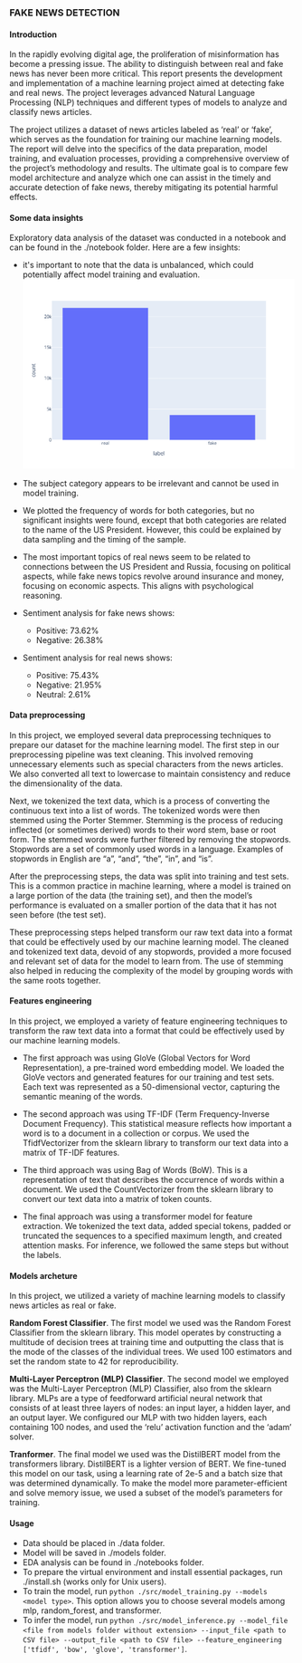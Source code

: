 ### FAKE NEWS DETECTION 

#### Introduction 

In the rapidly evolving digital age, the proliferation of misinformation has become a pressing issue. The ability to distinguish between real and fake news has never been more critical. This report presents the development and implementation of a machine learning project aimed at detecting fake and real news. The project leverages advanced Natural Language Processing (NLP) techniques and different types of models to analyze and classify news articles.

The project utilizes a dataset of news articles labeled as ‘real’ or ‘fake’, which serves as the foundation for training our machine learning models. The report will delve into the specifics of the data preparation, model training, and evaluation processes, providing a comprehensive overview of the project’s methodology and results. The ultimate goal is to compare few model architecture and analyze which one can assist in the timely and accurate detection of fake news, thereby mitigating its potential harmful effects.

#### Some data insights 

Exploratory data analysis of the dataset was conducted in a notebook and can be found in the ./notebook folder. Here are a few insights:

- it's important to note that the data is unbalanced, which could potentially affect model training and evaluation.
![Data balance](images/balance.png)

- The subject category appears to be irrelevant and cannot be used in model training.

- We plotted the frequency of words for both categories, but no significant insights were found, except that both categories are related to the name of the US President. However, this could be explained by data sampling and the timing of the sample.

- The most important topics of real news seem to be related to connections between the US President and Russia, focusing on political aspects, while fake news topics revolve around insurance and money, focusing on economic aspects. This aligns with psychological reasoning.

- Sentiment analysis for fake news shows:

  - Positive: 73.62%
  - Negative: 26.38%

- Sentiment analysis for real news shows:

  - Positive: 75.43%
  - Negative: 21.95%
  - Neutral: 2.61%


#### Data preprocessing 

In this project, we employed several data preprocessing techniques to prepare our dataset for the machine learning model. The first step in our preprocessing pipeline was text cleaning. This involved removing unnecessary elements such as special characters from the news articles. We also converted all text to lowercase to maintain consistency and reduce the dimensionality of the data.

Next, we tokenized the text data, which is a process of converting the continuous text into a list of words. The tokenized words were then stemmed using the Porter Stemmer. Stemming is the process of reducing inflected (or sometimes derived) words to their word stem, base or root form. The stemmed words were further filtered by removing the stopwords. Stopwords are a set of commonly used words in a language. Examples of stopwords in English are “a”, “and”, “the”, “in”, and “is”.

After the preprocessing steps, the data was split into training and test sets. This is a common practice in machine learning, where a model is trained on a large portion of the data (the training set), and then the model’s performance is evaluated on a smaller portion of the data that it has not seen before (the test set).

These preprocessing steps helped transform our raw text data into a format that could be effectively used by our machine learning model. The cleaned and tokenized text data, devoid of any stopwords, provided a more focused and relevant set of data for the model to learn from. The use of stemming also helped in reducing the complexity of the model by grouping words with the same roots together.

#### Features engineering 

In this project, we employed a variety of feature engineering techniques to transform the raw text data into a format that could be effectively used by our machine learning models.

- The first approach was using GloVe (Global Vectors for Word Representation), a pre-trained word embedding model. We loaded the GloVe vectors and generated features for our training and test sets. Each text was represented as a 50-dimensional vector, capturing the semantic meaning of the words.

- The second approach was using TF-IDF (Term Frequency-Inverse Document Frequency). This statistical measure reflects how important a word is to a document in a collection or corpus. We used the TfidfVectorizer from the sklearn library to transform our text data into a matrix of TF-IDF features.

- The third approach was using Bag of Words (BoW). This is a representation of text that describes the occurrence of words within a document. We used the CountVectorizer from the sklearn library to convert our text data into a matrix of token counts.

- The final approach was using a transformer model for feature extraction. We tokenized the text data, added special tokens, padded or truncated the sequences to a specified maximum length, and created attention masks. For inference, we followed the same steps but without the labels.

#### Models archeture 

In this project, we utilized a variety of machine learning models to classify news articles as real or fake.

**Random Forest Classifier**. The first model we used was the Random Forest Classifier from the sklearn library. This model operates by constructing a multitude of decision trees at training time and outputting the class that is the mode of the classes of the individual trees. We used 100 estimators and set the random state to 42 for reproducibility.

**Multi-Layer Perceptron (MLP) Classifier**. The second model we employed was the Multi-Layer Perceptron (MLP) Classifier, also from the sklearn library. MLPs are a type of feedforward artificial neural network that consists of at least three layers of nodes: an input layer, a hidden layer, and an output layer. We configured our MLP with two hidden layers, each containing 100 nodes, and used the ‘relu’ activation function and the ‘adam’ solver.

**Tranformer**. The final model we used was the DistilBERT model from the transformers library. DistilBERT is a lighter version of BERT. We fine-tuned this model on our task, using a learning rate of 2e-5 and a batch size that was determined dynamically. To make the model more parameter-efficient and solve memory issue, we used a subset of the model’s parameters for training.

#### Usage

- Data should be placed in ./data folder.
- Model will be saved in ./models folder.
- EDA analysis can be found in ./notebooks folder.
- To prepare the virtual environment and install essential packages, run ./install.sh (works only for Unix users).
- To train the model, run `python ./src/model_training.py --models <model type>`. This option allows you to choose several models among mlp, random_forest, and transformer.
- To infer the model, run `python ./src/model_inference.py --model_file <file from models folder without extension> --input_file <path to CSV file> --output_file <path to CSV file> --feature_engineering ['tfidf', 'bow', 'glove', 'transformer']`.